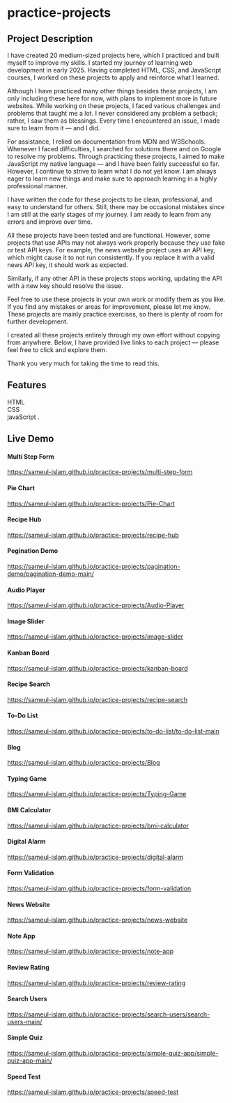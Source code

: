 # practice-projects  


##  Project Description  

I have created 20 medium-sized projects here, which I practiced and built myself to improve my skills. I started my journey of learning web development in early 2025. Having completed HTML, CSS, and JavaScript courses, I worked on these projects to apply and reinforce what I learned.

Although I have practiced many other things besides these projects, I am only including these here for now, with plans to implement more in future websites. While working on these projects, I faced various challenges and problems that taught me a lot. I never considered any problem a setback; rather, I saw them as blessings. Every time I encountered an issue, I made sure to learn from it — and I did.

For assistance, I relied on documentation from MDN and W3Schools. Whenever I faced difficulties, I searched for solutions there and on Google to resolve my problems. Through practicing these projects, I aimed to make JavaScript my native language — and I have been fairly successful so far. However, I continue to strive to learn what I do not yet know. I am always eager to learn new things and make sure to approach learning in a highly professional manner.

I have written the code for these projects to be clean, professional, and easy to understand for others. Still, there may be occasional mistakes since I am still at the early stages of my journey. I am ready to learn from any errors and improve over time.

All these projects have been tested and are functional. However, some projects that use APIs may not always work properly because they use fake or test API keys. For example, the news website project uses an API key, which might cause it to not run consistently. If you replace it with a valid news API key, it should work as expected.

Similarly, if any other API in these projects stops working, updating the API with a new key should resolve the issue.

Feel free to use these projects in your own work or modify them as you like. If you find any mistakes or areas for improvement, please let me know. These projects are mainly practice exercises, so there is plenty of room for further development.

I created all these projects entirely through my own effort without copying from anywhere. Below, I have provided live links to each project — please feel free to click and explore them.

Thank you very much for taking the time to read this.

##  Features  

HTML  
CSS  
javaScript .  


##  Live Demo  

####  Multi Step Form  
https://sameul-islam.github.io/practice-projects/multi-step-form  

####  Pie Chart  
https://sameul-islam.github.io/practice-projects/Pie-Chart  

####  Recipe Hub  
https://sameul-islam.github.io/practice-projects/recipe-hub  

####  Pegination Demo  
https://sameul-islam.github.io/practice-projects/pagination-demo/pagination-demo-main/  

####  Audio Player  
https://sameul-islam.github.io/practice-projects/Audio-Player  

####  Image Slider  
https://sameul-islam.github.io/practice-projects/image-slider  

####  Kanban Board  
https://sameul-islam.github.io/practice-projects/kanban-board  

####  Recipe Search  
https://sameul-islam.github.io/practice-projects/recipe-search  

####  To-Do List  
https://sameul-islam.github.io/practice-projects/to-do-list/to-do-list-main  

####  Blog  
https://sameul-islam.github.io/practice-projects/Blog  

####  Typing Game  
https://sameul-islam.github.io/practice-projects/Typing-Game  

####  BMI Calculator  
https://sameul-islam.github.io/practice-projects/bmi-calculator  

####  Digital Alarm  
https://sameul-islam.github.io/practice-projects/digital-alarm  

####  Form Validation  
https://sameul-islam.github.io/practice-projects/form-validation  

####  News Website  
https://sameul-islam.github.io/practice-projects/news-website  

####  Note App  
https://sameul-islam.github.io/practice-projects/note-app  

####  Review Rating  
https://sameul-islam.github.io/practice-projects/review-rating  

####  Search Users  
https://sameul-islam.github.io/practice-projects/search-users/search-users-main/  

####  Simple Quiz  
https://sameul-islam.github.io/practice-projects/simple-quiz-app/simple-quiz-app-main/  

####  Speed Test  
https://sameul-islam.github.io/practice-projects/speed-test  



